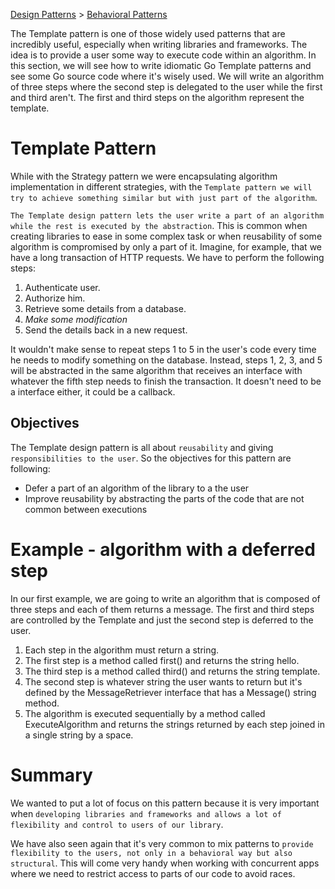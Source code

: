[Design Patterns](../../README.md) > [Behavioral Patterns](../README.md)

The Template pattern is one of those widely used patterns that are incredibly useful, especially when writing libraries and frameworks. The idea is to provide a user some way to execute code within an algorithm.
In this section, we will see how to write idiomatic Go Template patterns and see some Go source code where it's wisely used. We will write an algorithm of three steps where the second step is delegated to the user while the first and third aren't. The first and third steps on the algorithm represent the template.

# Template Pattern
While with the Strategy pattern we were encapsulating algorithm implementation in different strategies, with the `Template pattern we will try to achieve something similar but with just part of the algorithm`.

`The Template design pattern lets the user write a part of an algorithm while the rest is executed by the abstraction`. This is common when creating libraries to ease in some complex task or when reusability of some algorithm is compromised by only a part of it.
Imagine, for example, that we have a long transaction of HTTP requests. We have to perform the following steps:

1. Authenticate user.
2. Authorize him.
3. Retrieve some details from a database.
4. *Make some modification*
5. Send the details back in a new request.

It wouldn't make sense to repeat steps 1 to 5 in the user's code every time he needs to modify something on the database. Instead, steps 1, 2, 3, and 5 will be abstracted in the same algorithm that receives an interface with whatever the fifth step needs to finish the transaction. It doesn't need to be a interface either, it could be a callback.

## Objectives
The Template design pattern is all about `reusability` and giving `responsibilities to the user`. So the objectives for this pattern are following:
- Defer a part of an algorithm of the library to a the user
- Improve reusability by abstracting the parts of the code that are not common between executions

# Example - algorithm with a deferred step
In our first example, we are going to write an algorithm that is composed of three steps and each of them returns a message. The first and third steps are controlled by the Template and just the second step is deferred to the user.

1. Each step in the algorithm must return a string.
2. The first step is a method called first() and returns the string hello.
3. The third step is a method called third() and returns the string template.
4. The second step is whatever string the user wants to return but it's defined by the MessageRetriever interface that has a Message() string method.
5. The algorithm is executed sequentially by a method called ExecuteAlgorithm and returns the strings returned by each step joined in a single string by a space.


# Summary
We wanted to put a lot of focus on this pattern because it is very important when `developing libraries and frameworks and allows a lot of flexibility and control to users of our library`.

We have also seen again that it's very common to mix patterns to `provide flexibility to the users, not only in a behavioral way but also structural`. This will come very handy when working with concurrent apps where we need to restrict access to parts of our code to avoid races.